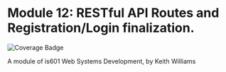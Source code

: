 # Module 12: RESTful API Routes and Registration/Login finalization.
![Coverage Badge](https://github.com/lcphutchinson/is601_12_r/actions/workflows/ci-cd.yml/badge.svg)

A module of is601 Web Systems Development, by Keith Williams

